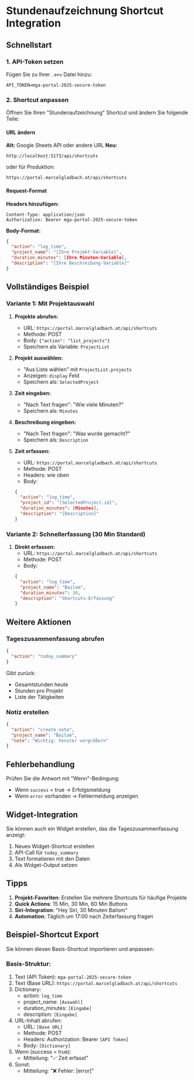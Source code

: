 # Stundenaufzeichnung Shortcut Integration

## Schnellstart

### 1. API-Token setzen
Fügen Sie zu Ihrer `.env` Datei hinzu:
```
API_TOKEN=mga-portal-2025-secure-token
```

### 2. Shortcut anpassen

Öffnen Sie Ihren "Stundenaufzeichnung" Shortcut und ändern Sie folgende Teile:

#### URL ändern
**Alt:** Google Sheets API oder andere URL
**Neu:** 
```
http://localhost:5173/api/shortcuts
```
oder für Produktion:
```
https://portal.marcelgladbach.at/api/shortcuts
```

#### Request-Format

**Headers hinzufügen:**
```
Content-Type: application/json
Authorization: Bearer mga-portal-2025-secure-token
```

**Body-Format:**
```json
{
  "action": "log_time",
  "project_name": "[Ihre Projekt-Variable]",
  "duration_minutes": [Ihre Minuten-Variable],
  "description": "[Ihre Beschreibung-Variable]"
}
```

## Vollständiges Beispiel

### Variante 1: Mit Projektauswahl

1. **Projekte abrufen:**
   - URL: `https://portal.marcelgladbach.at/api/shortcuts`
   - Methode: POST
   - Body: `{"action": "list_projects"}`
   - Speichern als Variable: `ProjectList`

2. **Projekt auswählen:**
   - "Aus Liste wählen" mit `ProjectList.projects`
   - Anzeigen: `display` Feld
   - Speichern als: `SelectedProject`

3. **Zeit eingeben:**
   - "Nach Text fragen": "Wie viele Minuten?"
   - Speichern als: `Minutes`

4. **Beschreibung eingeben:**
   - "Nach Text fragen": "Was wurde gemacht?"
   - Speichern als: `Description`

5. **Zeit erfassen:**
   - URL: `https://portal.marcelgladbach.at/api/shortcuts`
   - Methode: POST
   - Headers: wie oben
   - Body:
   ```json
   {
     "action": "log_time",
     "project_id": "[SelectedProject.id]",
     "duration_minutes": [Minutes],
     "description": "[Description]"
   }
   ```

### Variante 2: Schnellerfassung (30 Min Standard)

1. **Direkt erfassen:**
   - URL: `https://portal.marcelgladbach.at/api/shortcuts`
   - Methode: POST
   - Body:
   ```json
   {
     "action": "log_time",
     "project_name": "Bailom",
     "duration_minutes": 30,
     "description": "Shortcuts-Erfassung"
   }
   ```

## Weitere Aktionen

### Tageszusammenfassung abrufen
```json
{
  "action": "today_summary"
}
```

Gibt zurück:
- Gesamtstunden heute
- Stunden pro Projekt
- Liste der Tätigkeiten

### Notiz erstellen
```json
{
  "action": "create_note",
  "project_name": "Bailom",
  "note": "Wichtig: Fenster vergrößern"
}
```

## Fehlerbehandlung

Prüfen Sie die Antwort mit "Wenn"-Bedingung:
- Wenn `success` = true → Erfolgsmeldung
- Wenn `error` vorhanden → Fehlermeldung anzeigen

## Widget-Integration

Sie können auch ein Widget erstellen, das die Tageszusammenfassung anzeigt:

1. Neues Widget-Shortcut erstellen
2. API-Call für `today_summary`
3. Text formatieren mit den Daten
4. Als Widget-Output setzen

## Tipps

1. **Projekt-Favoriten**: Erstellen Sie mehrere Shortcuts für häufige Projekte
2. **Quick Actions**: 15 Min, 30 Min, 60 Min Buttons
3. **Siri-Integration**: "Hey Siri, 30 Minuten Bailom"
4. **Automation**: Täglich um 17:00 nach Zeiterfassung fragen

## Beispiel-Shortcut Export

Sie können diesen Basis-Shortcut importieren und anpassen:

### Basis-Struktur:
1. Text (API Token): `mga-portal-2025-secure-token`
2. Text (Base URL): `https://portal.marcelgladbach.at/api/shortcuts`
3. Dictionary:
   - action: `log_time`
   - project_name: `[Auswahl]`
   - duration_minutes: `[Eingabe]`
   - description: `[Eingabe]`
4. URL-Inhalt abrufen:
   - URL: `[Base URL]`
   - Methode: POST
   - Headers: Authorization: Bearer `[API Token]`
   - Body: `[Dictionary]`
5. Wenn (success = true):
   - Mitteilung: "✅ Zeit erfasst"
6. Sonst:
   - Mitteilung: "❌ Fehler: [error]"